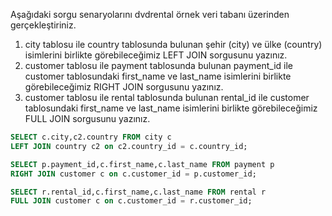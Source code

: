 Aşağıdaki sorgu senaryolarını dvdrental örnek veri tabanı üzerinden gerçekleştiriniz.

1. city tablosu ile country tablosunda bulunan şehir (city) ve ülke (country) isimlerini birlikte görebileceğimiz LEFT JOIN sorgusunu yazınız.
2. customer tablosu ile payment tablosunda bulunan payment_id ile customer tablosundaki first_name ve last_name isimlerini birlikte görebileceğimiz RIGHT JOIN sorgusunu yazınız.
3. customer tablosu ile rental tablosunda bulunan rental_id ile customer tablosundaki first_name ve last_name isimlerini birlikte görebileceğimiz FULL JOIN sorgusunu yazınız.


```sql
SELECT c.city,c2.country FROM city c
LEFT JOIN country c2 on c2.country_id = c.country_id;
```

```sql
SELECT p.payment_id,c.first_name,c.last_name FROM payment p
RIGHT JOIN customer c on c.customer_id = p.customer_id;
```

```sql
SELECT r.rental_id,c.first_name,c.last_name FROM rental r
FULL JOIN customer c on c.customer_id = r.customer_id;
```







